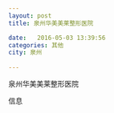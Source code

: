 ```yaml
--- 
layout: post 
title: 泉州华美美莱整形医院

date:   2016-05-03 13:39:56 
categories: 其他  
city: 泉州
  
--- 
```

   
泉州华美美莱整形医院

信息

